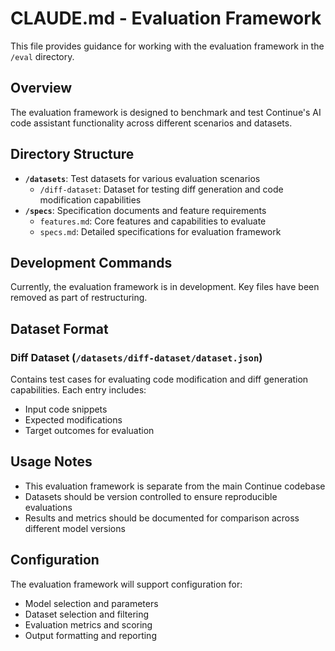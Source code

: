 # CLAUDE.md - Evaluation Framework

This file provides guidance for working with the evaluation framework in the `/eval` directory.

## Overview

The evaluation framework is designed to benchmark and test Continue's AI code assistant functionality across different scenarios and datasets.

## Directory Structure

- **`/datasets`**: Test datasets for various evaluation scenarios
  - `/diff-dataset`: Dataset for testing diff generation and code modification capabilities
- **`/specs`**: Specification documents and feature requirements
  - `features.md`: Core features and capabilities to evaluate
  - `specs.md`: Detailed specifications for evaluation framework

## Development Commands

Currently, the evaluation framework is in development. Key files have been removed as part of restructuring.

## Dataset Format

### Diff Dataset (`/datasets/diff-dataset/dataset.json`)
Contains test cases for evaluating code modification and diff generation capabilities. Each entry includes:
- Input code snippets
- Expected modifications
- Target outcomes for evaluation

## Usage Notes

- This evaluation framework is separate from the main Continue codebase
- Datasets should be version controlled to ensure reproducible evaluations
- Results and metrics should be documented for comparison across different model versions

## Configuration

The evaluation framework will support configuration for:
- Model selection and parameters
- Dataset selection and filtering
- Evaluation metrics and scoring
- Output formatting and reporting